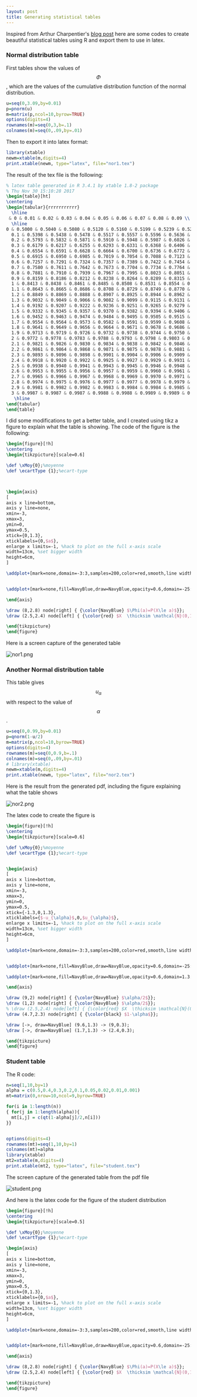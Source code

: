 ```yaml
---
layout: post
title: Generating statistical tables
---
```


Inspired from Arthur Charpentier's [blog post](http://freakonometrics.hypotheses.org/9404) here are some codes to create beautiful statistical tables using R and export them to use in latex. 

### Normal distribution table

First tables show the values of $$\Phi$$, which are the values of the cumulative distribution function of the normal distribution.

```r
u=seq(0,3.09,by=0.01)
p=pnorm(u)
m=matrix(p,ncol=10,byrow=TRUE)
options(digits=4)
rownames(m)=seq(0,3,b=.1)
colnames(m)=seq(0,.09,by=.01)
```

Then to export it into latex format:

```r
library(xtable)
newm=xtable(m,digits=4)
print.xtable(newm, type="latex", file="nor1.tex")
```

The result of the tex file is the following: 

```latex
% latex table generated in R 3.4.1 by xtable 1.8-2 package
% Thu Nov 30 15:10:28 2017
\begin{table}[ht]
\centering
\begin{tabular}{rrrrrrrrrrr}
  \hline
 & 0 & 0.01 & 0.02 & 0.03 & 0.04 & 0.05 & 0.06 & 0.07 & 0.08 & 0.09 \\ 
  \hline
0 & 0.5000 & 0.5040 & 0.5080 & 0.5120 & 0.5160 & 0.5199 & 0.5239 & 0.5279 & 0.5319 & 0.5359 \\ 
  0.1 & 0.5398 & 0.5438 & 0.5478 & 0.5517 & 0.5557 & 0.5596 & 0.5636 & 0.5675 & 0.5714 & 0.5753 \\ 
  0.2 & 0.5793 & 0.5832 & 0.5871 & 0.5910 & 0.5948 & 0.5987 & 0.6026 & 0.6064 & 0.6103 & 0.6141 \\ 
  0.3 & 0.6179 & 0.6217 & 0.6255 & 0.6293 & 0.6331 & 0.6368 & 0.6406 & 0.6443 & 0.6480 & 0.6517 \\ 
  0.4 & 0.6554 & 0.6591 & 0.6628 & 0.6664 & 0.6700 & 0.6736 & 0.6772 & 0.6808 & 0.6844 & 0.6879 \\ 
  0.5 & 0.6915 & 0.6950 & 0.6985 & 0.7019 & 0.7054 & 0.7088 & 0.7123 & 0.7157 & 0.7190 & 0.7224 \\ 
  0.6 & 0.7257 & 0.7291 & 0.7324 & 0.7357 & 0.7389 & 0.7422 & 0.7454 & 0.7486 & 0.7517 & 0.7549 \\ 
  0.7 & 0.7580 & 0.7611 & 0.7642 & 0.7673 & 0.7704 & 0.7734 & 0.7764 & 0.7794 & 0.7823 & 0.7852 \\ 
  0.8 & 0.7881 & 0.7910 & 0.7939 & 0.7967 & 0.7995 & 0.8023 & 0.8051 & 0.8078 & 0.8106 & 0.8133 \\ 
  0.9 & 0.8159 & 0.8186 & 0.8212 & 0.8238 & 0.8264 & 0.8289 & 0.8315 & 0.8340 & 0.8365 & 0.8389 \\ 
  1 & 0.8413 & 0.8438 & 0.8461 & 0.8485 & 0.8508 & 0.8531 & 0.8554 & 0.8577 & 0.8599 & 0.8621 \\ 
  1.1 & 0.8643 & 0.8665 & 0.8686 & 0.8708 & 0.8729 & 0.8749 & 0.8770 & 0.8790 & 0.8810 & 0.8830 \\ 
  1.2 & 0.8849 & 0.8869 & 0.8888 & 0.8907 & 0.8925 & 0.8944 & 0.8962 & 0.8980 & 0.8997 & 0.9015 \\ 
  1.3 & 0.9032 & 0.9049 & 0.9066 & 0.9082 & 0.9099 & 0.9115 & 0.9131 & 0.9147 & 0.9162 & 0.9177 \\ 
  1.4 & 0.9192 & 0.9207 & 0.9222 & 0.9236 & 0.9251 & 0.9265 & 0.9279 & 0.9292 & 0.9306 & 0.9319 \\ 
  1.5 & 0.9332 & 0.9345 & 0.9357 & 0.9370 & 0.9382 & 0.9394 & 0.9406 & 0.9418 & 0.9429 & 0.9441 \\ 
  1.6 & 0.9452 & 0.9463 & 0.9474 & 0.9484 & 0.9495 & 0.9505 & 0.9515 & 0.9525 & 0.9535 & 0.9545 \\ 
  1.7 & 0.9554 & 0.9564 & 0.9573 & 0.9582 & 0.9591 & 0.9599 & 0.9608 & 0.9616 & 0.9625 & 0.9633 \\ 
  1.8 & 0.9641 & 0.9649 & 0.9656 & 0.9664 & 0.9671 & 0.9678 & 0.9686 & 0.9693 & 0.9699 & 0.9706 \\ 
  1.9 & 0.9713 & 0.9719 & 0.9726 & 0.9732 & 0.9738 & 0.9744 & 0.9750 & 0.9756 & 0.9761 & 0.9767 \\ 
  2 & 0.9772 & 0.9778 & 0.9783 & 0.9788 & 0.9793 & 0.9798 & 0.9803 & 0.9808 & 0.9812 & 0.9817 \\ 
  2.1 & 0.9821 & 0.9826 & 0.9830 & 0.9834 & 0.9838 & 0.9842 & 0.9846 & 0.9850 & 0.9854 & 0.9857 \\ 
  2.2 & 0.9861 & 0.9864 & 0.9868 & 0.9871 & 0.9875 & 0.9878 & 0.9881 & 0.9884 & 0.9887 & 0.9890 \\ 
  2.3 & 0.9893 & 0.9896 & 0.9898 & 0.9901 & 0.9904 & 0.9906 & 0.9909 & 0.9911 & 0.9913 & 0.9916 \\ 
  2.4 & 0.9918 & 0.9920 & 0.9922 & 0.9925 & 0.9927 & 0.9929 & 0.9931 & 0.9932 & 0.9934 & 0.9936 \\ 
  2.5 & 0.9938 & 0.9940 & 0.9941 & 0.9943 & 0.9945 & 0.9946 & 0.9948 & 0.9949 & 0.9951 & 0.9952 \\ 
  2.6 & 0.9953 & 0.9955 & 0.9956 & 0.9957 & 0.9959 & 0.9960 & 0.9961 & 0.9962 & 0.9963 & 0.9964 \\ 
  2.7 & 0.9965 & 0.9966 & 0.9967 & 0.9968 & 0.9969 & 0.9970 & 0.9971 & 0.9972 & 0.9973 & 0.9974 \\ 
  2.8 & 0.9974 & 0.9975 & 0.9976 & 0.9977 & 0.9977 & 0.9978 & 0.9979 & 0.9979 & 0.9980 & 0.9981 \\ 
  2.9 & 0.9981 & 0.9982 & 0.9982 & 0.9983 & 0.9984 & 0.9984 & 0.9985 & 0.9985 & 0.9986 & 0.9986 \\ 
  3 & 0.9987 & 0.9987 & 0.9987 & 0.9988 & 0.9988 & 0.9989 & 0.9989 & 0.9989 & 0.9990 & 0.9990 \\ 
   \hline
\end{tabular}
\end{table}
```


I did some modifications to get a better table, and I created using tikz a figure to explain what the table is showing. The code of the figure is the following:

```latex
\begin{figure}[!h]
\centering
\begin{tikzpicture}[scale=0.6]

\def \xMoy{0};%moyenne
\def \ecartType {1};%ecart-type



\begin{axis}
[
axis x line=bottom,
axis y line=none,
xmin=-3,
xmax=3,
ymin=0,
ymax=0.5,
xtick={0,1.3},
xticklabels={0,$a$},
enlarge x limits=-1, %hack to plot on the full x-axis scale
width=13cm, %set bigger width
height=6cm,
]

\addplot+[mark=none,domain=-3:3,samples=200,color=red,smooth,line width=1mm]{(exp(-(x-\xMoy)^2/(2*\ecartType^2)))/(\ecartType*sqrt(6.28))}; 


\addplot+[mark=none,fill=NavyBlue,draw=NavyBlue,opacity=0.6,domain=-25:1.3,samples=150]{(exp(-(x-\xMoy)^2/(2*\ecartType^2)))/(\ecartType*sqrt(6.28))}\closedcycle;

\end{axis}

\draw (8,2.8) node[right] { {\color{NavyBlue} $\Phi(a)=P(X\le a)$}};
\draw (2.5,2.4) node[left] { {\color{red} $X  \thicksim \mathcal{N}(0,1)$}};

\end{tikzpicture}
\end{figure}
```

Here is a screen capture of the generated table

![nor1.png](../../figures/nor1.png) 

### Another Normal distribution table

This table gives $$u_{\alpha}$$ with respect to the value of $$\alpha$$.

```r
u=seq(0,0.99,by=0.01)
p=qnorm(1-u/2)
m=matrix(p,ncol=10,byrow=TRUE)
options(digits=4)
rownames(m)=seq(0,0.9,b=.1)
colnames(m)=seq(0,.09,by=.01)
# library(xtable)
newm=xtable(m,digits=4)
print.xtable(newm, type="latex", file="nor2.tex")
```

Here is the result from the generated pdf, including the figure explaining what the table shows

![nor2.png](../../figures/nor2.png)

The latex code to create the figure is 

```latex
\begin{figure}[!h]
\centering
\begin{tikzpicture}[scale=0.6]

\def \xMoy{0};%moyenne
\def \ecartType {1};%ecart-type


\begin{axis}
[
axis x line=bottom,
axis y line=none,
xmin=-3,
xmax=3,
ymin=0,
ymax=0.5,
xtick={-1.3,0,1.3},
xticklabels={$-u_{\alpha}$,0,$u_{\alpha}$},
enlarge x limits=-1, %hack to plot on the full x-axis scale
width=13cm, %set bigger width
height=6cm,
]

\addplot+[mark=none,domain=-3:3,samples=200,color=red,smooth,line width=1mm]{(exp(-(x-\xMoy)^2/(2*\ecartType^2)))/(\ecartType*sqrt(6.28))}; 


\addplot+[mark=none,fill=NavyBlue,draw=NavyBlue,opacity=0.6,domain=-25:-1.3,samples=150]{(exp(-(x-\xMoy)^2/(2*\ecartType^2)))/(\ecartType*sqrt(6.28))}\closedcycle;

\addplot+[mark=none,fill=NavyBlue,draw=NavyBlue,opacity=0.6,domain=1.3:25,samples=150]{(exp(-(x-\xMoy)^2/(2*\ecartType^2)))/(\ecartType*sqrt(6.28))}\closedcycle;

\end{axis}

\draw (9,2) node[right] { {\color{NavyBlue} $\alpha/2$}};
\draw (1,2) node[right] { {\color{NavyBlue} $\alpha/2$}};
% \draw (2.5,2.4) node[left] { {\color{red} $X  \thicksim \mathcal{N}(0,1)$}};
\draw (4.7,2.3) node[right] { {\color{black} $1-\alpha$}};

\draw [->, draw=NavyBlue] (9.6,1.3) -> (9,0.3);
\draw [->, draw=NavyBlue] (1.7,1.3) -> (2.4,0.3);

\end{tikzpicture}
\end{figure}
```


### Student table

The R code:

```r
n=seq(1,10,by=1)
alpha = c(0.5,0.4,0.3,0.2,0.1,0.05,0.02,0.01,0.001)
mt=matrix(0,nrow=10,ncol=9,byrow=TRUE)

for(i in 1:length(n))
{ for(j in 1:length(alpha)){
  mt[i,j] = c(qt(1-alpha[j]/2,n[i]))
}}


options(digits=4)
rownames(mt)=seq(1,10,by=1)
colnames(mt)=alpha
library(xtable)
mt2=xtable(m,digits=4)
print.xtable(mt2, type="latex", file="student.tex")
```

The screen capture of the generated table from the pdf file

![student.png](../../figures/student.png)

And here is the latex code for the figure of the student distribution


```latex
\begin{figure}[!h]
\centering
\begin{tikzpicture}[scale=0.5]

\def \xMoy{0};%moyenne
\def \ecartType {1};%ecart-type

\begin{axis}
[
axis x line=bottom,
axis y line=none,
xmin=-3,
xmax=3,
ymin=0,
ymax=0.5,
xtick={0,1.3},
xticklabels={0,$a$},
enlarge x limits=-1, %hack to plot on the full x-axis scale
width=13cm, %set bigger width
height=6cm,
]

\addplot+[mark=none,domain=-3:3,samples=200,color=red,smooth,line width=1mm]{(exp(-(x-\xMoy)^2/(2*\ecartType^2)))/(\ecartType*sqrt(6.28))}; 


\addplot+[mark=none,fill=NavyBlue,draw=NavyBlue,opacity=0.6,domain=-25:1.3,samples=150]{(exp(-(x-\xMoy)^2/(2*\ecartType^2)))/(\ecartType*sqrt(6.28))}\closedcycle;

\end{axis}

\draw (8,2.8) node[right] { {\color{NavyBlue} $\Phi(a)=P(X\le a)$}};
\draw (2.5,2.4) node[left] { {\color{red} $X  \thicksim \mathcal{N}(0,1)$}};

\end{tikzpicture}
\end{figure}
```










